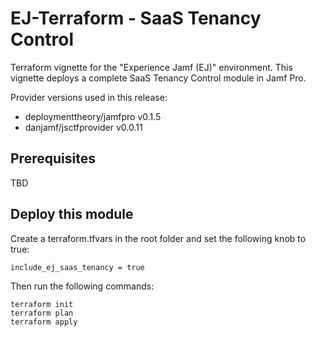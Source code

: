 # EJ-Terraform - SaaS Tenancy Control

Terraform vignette for the "Experience Jamf (EJ)" environment. This vignette deploys a complete SaaS Tenancy Control module in Jamf Pro.

Provider versions used in this release:

- deploymenttheory/jamfpro v0.1.5
- danjamf/jsctfprovider v0.0.11

## Prerequisites

TBD

## Deploy this module

Create a terraform.tfvars in the root folder and set the following knob to true:

```
include_ej_saas_tenancy = true
```

Then run the following commands:

```
terraform init
terraform plan
terraform apply
```

